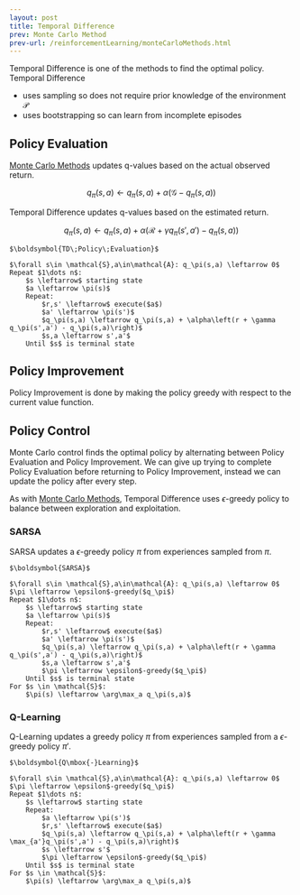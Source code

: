 ```yaml
---
layout: post
title: Temporal Difference
prev: Monte Carlo Method
prev-url: /reinforcementLearning/monteCarloMethods.html
---
```

Temporal Difference is one of the methods to find the optimal policy. Temporal Difference
* uses sampling so does not require prior knowledge of the environment $\mathcal{P}$
* uses bootstrapping so can learn from incomplete episodes

## Policy Evaluation
[Monte Carlo Methods](./monteCarloMethods.html) updates q-values based on the actual observed return.

$$
q_\pi(s,a) \leftarrow q_\pi(s,a) + \alpha(\mathcal{G} - q_\pi(s,a))
$$

Temporal Difference updates q-values based on the estimated return.

$$
q_\pi(s,a) \leftarrow q_\pi(s,a) + \alpha\left(\mathcal{R} + \gamma q_\pi(s',a') - q_\pi(s,a)\right)
$$

```
$\boldsymbol{TD\;Policy\;Evaluation}$

$\forall s\in \mathcal{S},a\in\mathcal{A}: q_\pi(s,a) \leftarrow 0$
Repeat $1\dots n$:
	$s \leftarrow$ starting state
	$a \leftarrow \pi(s)$
	Repeat:
		$r,s' \leftarrow$ execute($a$)
		$a' \leftarrow \pi(s')$
		$q_\pi(s,a) \leftarrow q_\pi(s,a) + \alpha\left(r + \gamma q_\pi(s',a') - q_\pi(s,a)\right)$
		$s,a \leftarrow s',a'$
	Until $s$ is terminal state
```

## Policy Improvement
Policy Improvement is done by making the policy greedy with respect to the current value function.

## Policy Control
Monte Carlo control finds the optimal policy by alternating between Policy Evaluation and Policy Improvement. We can give up trying to complete Policy Evaluation before returning to Policy Improvement, instead we can update the policy after every step.

As with [Monte Carlo Methods](./monteCarloMethods.html), Temporal Difference uses $\epsilon$-greedy policy to balance between exploration and exploitation.

### SARSA
SARSA updates a $\epsilon$-greedy policy $\pi$ from experiences sampled from $\pi$. 
```
$\boldsymbol{SARSA}$

$\forall s\in \mathcal{S},a\in\mathcal{A}: q_\pi(s,a) \leftarrow 0$
$\pi \leftarrow \epsilon$-greedy($q_\pi$)
Repeat $1\dots n$:
	$s \leftarrow$ starting state
	$a \leftarrow \pi(s)$
	Repeat:
		$r,s' \leftarrow$ execute($a$)
		$a' \leftarrow \pi(s')$
		$q_\pi(s,a) \leftarrow q_\pi(s,a) + \alpha\left(r + \gamma q_\pi(s',a') - q_\pi(s,a)\right)$
		$s,a \leftarrow s',a'$
		$\pi \leftarrow \epsilon$-greedy($q_\pi$)
	Until $s$ is terminal state
For $s \in \mathcal{S}$:
	$\pi(s) \leftarrow \arg\max_a q_\pi(s,a)$
```

### Q-Learning
Q-Learning updates a greedy policy $\pi$ from experiences sampled from a $\epsilon$-greedy policy $\pi'$.
```
$\boldsymbol{Q\mbox{-}Learning}$

$\forall s\in \mathcal{S},a\in\mathcal{A}: q_\pi(s,a) \leftarrow 0$
$\pi \leftarrow \epsilon$-greedy($q_\pi$)
Repeat $1\dots n$:
	$s \leftarrow$ starting state
	Repeat:
		$a \leftarrow \pi(s')$
		$r,s' \leftarrow$ execute($a$)
		$q_\pi(s,a) \leftarrow q_\pi(s,a) + \alpha\left(r + \gamma \max_{a'}q_\pi(s',a') - q_\pi(s,a)\right)$
		$s \leftarrow s'$
		$\pi \leftarrow \epsilon$-greedy($q_\pi$)
	Until $s$ is terminal state
For $s \in \mathcal{S}$:
	$\pi(s) \leftarrow \arg\max_a q_\pi(s,a)$
```